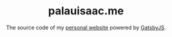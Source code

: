 <h1 align="center">
  palauisaac.me
</h1>
<p align="center">
  The source code of my <a href="https://palauisaac.me" target="_blank">personal website</a> powered by <a href="https://www.gatsbyjs.org/" target="_blank">GatsbyJS</a>.
</p>
